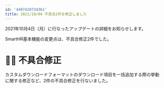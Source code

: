 ```yaml
---
id: '4407420734361'
title: 2021/10/04 不具合2件を修正しました
---
```

2021年10月4日（月）に行なったアップデートの詳細をお知らせします。

SmartHR基本機能の変更点は、不具合修正2件でした。

# 👨‍⚕️ 不具合修正

カスタムダウンロードフォーマットのダウンロード項目を一括追加する際の挙動に関する修正など、2件の不具合修正を行ないました。
